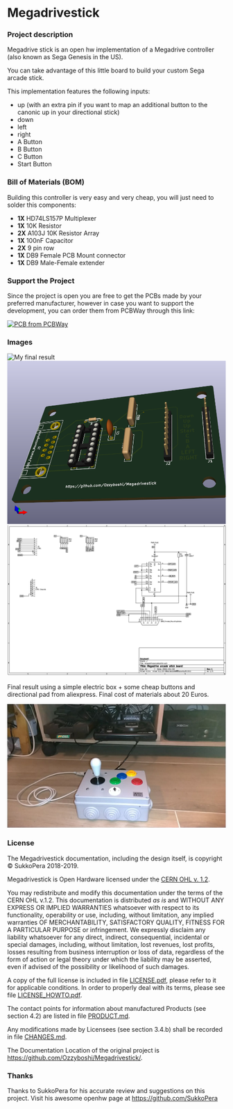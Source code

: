 # Megadrivestick

### Project description
Megadrive stick is an open hw implementation of a Megadrive controller (also known as Sega Genesis in the US).

You can take advantage of this little board to build your custom Sega arcade stick.

This implementation features the following inputs:
- up (with an extra pin if you want to map an additional button to the canonic up in your directional stick)
- down
- left
- right
- A Button
- B Button
- C Button
- Start Button

### Bill of Materials (BOM)
Building this controller is very easy and very cheap, you will just need to solder this components:

* **1X** HD74LS157P Multiplexer
* **1X** 10K Resistor
* **2X** A103J 10K Resistor Array
* **1X** 100nF Capacitor
* **2X** 9 pin row
* **1X** DB9 Female PCB Mount connector
* **1X** DB9 Male-Female extender

### Support the Project
Since the project is open you are free to get the PCBs made by your preferred manufacturer, however in case you want to support the development, you can order them from PCBWay through this link:

[![PCB from PCBWay](https://www.pcbway.com/project/img/images/frompcbway.png)](https://www.pcbway.com/project/shareproject/Megadrivestick.html)

### Images
![My final result](imgs/P_20210510_183743.jpg?raw=true "My final result")
![3d render](imgs/megadrivearcadestick.png?raw=true "3d render")
![schematics](imgs/schematics.png?raw=true "schematics")

Final result using a simple electric box + some cheap buttons and directional pad from aliexpress.
Final cost of materials about 20 Euros.

![final](imgs/finish.jpeg?raw=true "schematics")


### License
The Megadrivestick documentation, including the design itself, is copyright &copy; SukkoPera 2018-2019.

Megadrivestick is Open Hardware licensed under the [CERN OHL v. 1.2](http://ohwr.org/cernohl).

You may redistribute and modify this documentation under the terms of the CERN OHL v.1.2. This documentation is distributed *as is* and WITHOUT ANY EXPRESS OR IMPLIED WARRANTIES whatsoever with respect to its functionality, operability or use, including, without limitation, any implied warranties OF MERCHANTABILITY, SATISFACTORY QUALITY, FITNESS FOR A PARTICULAR PURPOSE or infringement. We expressly disclaim any liability whatsoever for any direct, indirect, consequential, incidental or special damages, including, without limitation, lost revenues, lost profits, losses resulting from business interruption or loss of data, regardless of the form of action or legal theory under which the liability may be asserted, even if advised of the possibility or likelihood of such damages.

A copy of the full license is included in file [LICENSE.pdf](LICENSE.pdf), please refer to it for applicable conditions. In order to properly deal with its terms, please see file [LICENSE_HOWTO.pdf](LICENSE_HOWTO.pdf).

The contact points for information about manufactured Products (see section 4.2) are listed in file [PRODUCT.md](PRODUCT.md).

Any modifications made by Licensees (see section 3.4.b) shall be recorded in file [CHANGES.md](CHANGES.md).

The Documentation Location of the original project is https://github.com/Ozzyboshi/Megadrivestick/.



### Thanks
Thanks to SukkoPera for his accurate review and suggestions on this project.
Visit his awesome openhw page at https://github.com/SukkoPera
